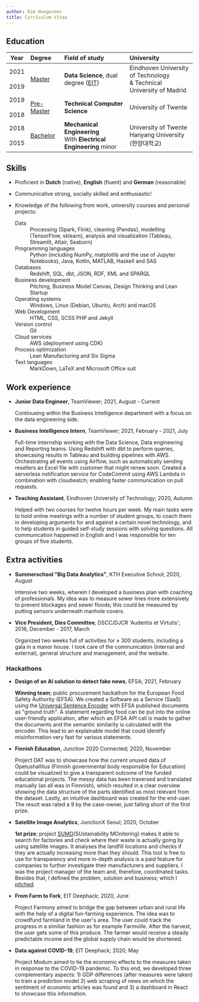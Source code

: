 ```yaml
---
author: Dim Hoogeveen
title: Curriculum Vitae
---
```


## Education

| Year | Degree | Field of study | University |
| :----: | :------ | :-------------- | :---------- |
| 2021 <br> <i class="fas fa-long-arrow-alt-up"></i> <br> 2019 | <u>Master</u> | **Data Science**, dual degree ([EIT](https://masterschool.eitdigital.eu/about-us/)) | Eindhoven University of Technology <br>& Technical University of Madrid |
| 2019 <br> <i class="fas fa-long-arrow-alt-up" style="text-align: center;"></i> <br> 2018 | <u>Pre-Master</u> | **Technical Computer Science**| University of Twente |
| 2018 <br> <i class="fas fa-long-arrow-alt-up" style="text-align: center;"></i> <br> 2015 | <u>Bachelor</u>   | **Mechanical Engineering**<br />With **Electrical Engineering** minor | University of Twente<br />Hanyang University (한양대학교)    |

## Skills

- Proficient in **Dutch** (native), **English** (fluent) and **German** (reasonable)
- Communicative  strong, socially skilled and enthusiastic! 
- Knowledge of the following from work, university courses and personal projects:
  <dl>
  <dt>Data</dt>
  <dd>Processing (Spark, Flink), cleaning (Pandas), modelling (TensorFlow, sklearn), analysis and visualization (Tableau, Streamlit, Altair, Seaborn)</dd>
  
  <dt>Programming languages</dt> 
  <dd>Python (including NumPy, matplotlib and the use of Jupyter Notebooks), Java, Kotlin, MATLAB, Haskell and  SAS</dd>
  
  <dt>Databases</dt>
  <dd>Redshift, SQL, dbt, JSON, RDF, XML and SPARQL </dd>
  
  <dt>Business development</dt> 
  <dd>Pitching, Business Model Canvas, Design Thinking and Lean Startup </dd>
  
  <dt>Operating systems</dt>
  <dd> Windows, Linux (Debian, Ubuntu, Arch) and macOS </dd>
  
  <dt>Web Development</dt>
  <dd>HTML, CSS, SCSS PHP and Jekyll </dd>
  
  <dt>Version control</dt>
  <dd>Git </dd>
  
  <dt>Cloud services</dt>
  <dd>AWS (deployment using CDK) </dd>
  
  <dt>Process optimization</dt>
  <dd>Lean Manufacturing and Six Sigma </dd>
  
  <dt>Text languages</dt>
  <dd>MarkDown, LaTeX and Microsoft Office suit </dd>
  </dl>

## Work experience

 - **Junior Data Engineer**, TeamViewer;  2021, August - Current
   
   <p class="text_experience">Continueing within the Business Intelligence department with a focus on the data engineering side. </p>

 - **Business Intelligence Intern**, TeamViewer;  2021, February - 2021, July <br>
   
   <p class="text_experience">Full-time internship working with the Data Science, Data engineering and Reporting teams. Using Redshift with dbt to perform queries, showcasing results in Tableau and building pipelines with AWS. Orchestrating all events using Airflow, such as automatically sending resellers an Excel file with customer that might renew soon. Created a serverless notification service for CodeCommit using AWS Lambda in combination with cloudwatch; enabling faster communication on pull requests. </p>

 - **Teaching Assistant**, Eindhoven University of Technology;  2020, Autumn <br>
   
   <p class="text_experience">Helped with two courses for twelve hours per week. My main tasks were to hold online meetings with a number of student groups,  to coach them in developing arguments for and against a certain novel technology, and to help students in guided self-study sessions with solving questions. All communication happened in English and I was responsible for ten groups of five students.</p>

## Extra activities

- **Summerschool "Big Data Analytics"**, KTH Executive School; 2020, August <br>
  
  <p class="text_activity">Intensive two weeks, wherein I developed a business plan with coaching of professionals. My idea was to measure sewer lines more extensively to prevent blockages and sewer floods; this could be measured by putting sensors underneath manhole covers.</p>
  
- **Vice President, Dies Committee**, DSCC/DJCR 'Audentis et Virtutis'; 2016, December - 2017, March <br>
  <p class="text_activity">Organized two weeks full of activities for ± 300 students, including a gala in a manor house. I took care of the communication (internal and external), general structure and management, and the website. </p>
  
### Hackathons

- **Design of an AI solution to detect fake news**, EFSA; 2021, February <br>
  
  <p class="text_hackathon"><i class="fas fa-award"></i><strong>Winning team</strong>; public procurement hackathon for the European Food Safety Authority (EFSA). We created a Software as a Service (SaaS) using the <a href="https://tfhub.dev/google/universal-sentence-encoder/4">Universal Sentence Encoder</a> with EFSA published documents as "ground truth". A statement regarding food can be put into the online user-friendly application, after which an EFSA API call is made to gather the documents and the semantic similarity is calculated with the encoder. This lead to an explainable model that could identify misinformation very fast for various statements.</p>
  
- **Finnish Education**, Junction 2020 Connected; 2020, November<br>
  
   <p class="text_hackathon">Project DAT was to showcase how the current unused data of Opetushallitus (Finnish governmental body responsible for Education) could be visualized to give a transparent outcome of the funded educational projects. The messy data has been traversed and translated manually (as all was in Finnnish), which resulted in a clear overview showing the data structure of the parts identified as most relevant from the dataset. Lastly, an intuitive dashboard was created for the end-user. The result was rated a 9 by the case-owner, just falling short of the first prize. </p>

- **Satellite Image Analytics**, JunctionX Seoul; 2020, October <br>
  
  <p class="text_hackathon"><i class="fas fa-award"></i><strong> 1st prize</strong>; project <a href="https://github.com/bonomoon/SUMO">SUMO</a>(SUstainability MOnitoring) makes it able to search for factories and check where their waste is actually going by using satellite images. It analyses the landfill locations and checks if they are actually increasing more than they should. This tool is free to use for transparency and more in-depth analysis is a paid feature for companies to further investigate their manufacturers and suppliers. I was the project manager of the team and, therefore, coordinated tasks. Besides that, I defined the problem, solution and business; which I <a href="https://drive.google.com/file/d/1EsYEhJjpHUl9OcyRlOcsemfFxan95qos/view">pitched</a>.</p>
  
- **From Farm to Fork**, EIT Deephack; 2020, June <br>
  
  <p class="text_hackathon">Project Farmony aimed to bridge the gap between urban and rural life with the help of a digital fun-farming experience. The idea was to crowdfund farmland in the user's area. The user could track the progress in a similiar fashion as for example Farmville. After the harvest, the user gets some of this produce. The farmer would receive a steady predictable income and the global supply chain would be shortened.</p>
  
- **Data against COVID-19**, EIT Deephack; 2020, May <br>
  
  <p class="text_hackathon">Project Modum aimed to tie the economic effects to the measures taken in response to the COVID-19 pandemic. To this end, we developed three complementary aspects: 1) GDP differences (after measures were taken) to train a prediction model 2) web scraping of news on which the sentiment of economic articles was found and 3) a dashboard in React to showcase this information. </p>

